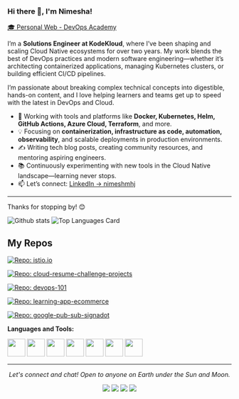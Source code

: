 ### Hi there 👋, I'm Nimesha!  
[🎓 Personal Web - DevOps Academy](https://www.devopsacademy.online)

I’m a **Solutions Engineer at KodeKloud**, where I’ve been shaping and scaling Cloud Native ecosystems for over two years. My work blends the best of DevOps practices and modern software engineering—whether it’s architecting containerized applications, managing Kubernetes clusters, or building efficient CI/CD pipelines.

I’m passionate about breaking complex technical concepts into digestible, hands-on content, and I love helping learners and teams get up to speed with the latest in DevOps and Cloud.

- 🚀 Working with tools and platforms like **Docker, Kubernetes, Helm, GitHub Actions, Azure Cloud, Terraform**, and more.  
- 💡 Focusing on **containerization, infrastructure as code, automation, observability**, and scalable deployments in production environments.  
- ✍️ Writing tech blog posts, creating community resources, and mentoring aspiring engineers.  
- 📚 Continuously experimenting with new tools in the Cloud Native landscape—learning never stops.  
- 📫 Let’s connect: [LinkedIn → nimeshmhj](https://www.linkedin.com/in/nimeshmhj/)

---

Thanks for stopping by! 😊



![Github stats](https://github-readme-stats.vercel.app/api?username=nimeshmora&theme=highcontrast&show_icons=true&count_private=true)
![Top Languages Card](https://github-readme-stats.vercel.app/api/top-langs/?username=nimeshmora&layout=compact)

## My Repos

[![Repo: istio.io](https://github-readme-stats.vercel.app/api/pin/?username=nimeshmora&repo=istio.io&show_owner=true)](https://github.com/nimeshmora/istio.io)

[![Repo: cloud-resume-challenge-projects](https://github-readme-stats.vercel.app/api/pin/?username=nimeshmora&repo=cloud-resume-challenge-projects&show_owner=true)](https://github.com/nimeshmora/cloud-resume-challenge-projects)

[![Repo: devops-101](https://github-readme-stats.vercel.app/api/pin/?username=nimeshmora&repo=devops-101&show_owner=true)](https://github.com/nimeshmora/devops-101)

[![Repo: learning-app-ecommerce](https://github-readme-stats.vercel.app/api/pin/?username=nimeshmora&repo=learning-app-ecommerce&show_owner=true)](https://github.com/nimeshmora/learning-app-ecommerce)

[![Repo: google-pub-sub-signadot](https://github-readme-stats.vercel.app/api/pin/?username=nimeshmora&repo=google-pub-sub-signadot&show_owner=true)](https://github.com/nimeshmora/google-pub-sub-signadot)


**Languages and Tools:**  

<code><img height="40" src="https://raw.githubusercontent.com/shinokada/shinokada/master/assets/jupyter-notebook.png"></code>
<code><img height="40" src="https://raw.githubusercontent.com/shinokada/shinokada/master/assets/python.png"></code>
<code><img height="40" src="https://raw.githubusercontent.com/shinokada/shinokada/master/assets/rust.png"></code>
<code><img height="40" src="https://raw.githubusercontent.com/shinokada/shinokada/master/assets/javascript.png"></code>
<code><img height="40" src="https://raw.githubusercontent.com/shinokada/shinokada/master/assets/php.png"></code>
<code><img height="40" src="https://raw.githubusercontent.com/shinokada/shinokada/master/assets/visual-studio-code.png"></code>
<code><img height="40" src="https://raw.githubusercontent.com/shinokada/shinokada/master/assets/vim.png"></code>  


<hr>
<p align="center">
  <i>Let's connect and chat! Open to anyone on Earth under the Sun and Moon.</i><p align="center">
    <a href="https://www.linkedin.com/in/nimeshmhj/" alt="Linkedin"><img src="https://github.com/imdhruv99/imdhruv99/blob/master/readme/linkedin.png"></a>
    <a href="https://www.facebook.com/nimesh.jinarajadasa" alt="Facebook"><img src="https://github.com/imdhruv99/imdhruv99/blob/master/readme/facebook.png"></a>
    <a href="https://github.com/nimeshmora" alt="GitHub"><img src="https://github.com/imdhruv99/imdhruv99/blob/master/readme/github.png"></a>
    <a href="https://github.com/nimeshmora" alt="Medium"><img src="https://github.com/imdhruv99/imdhruv99/blob/master/readme/medium.png"></a></p>
</p>
